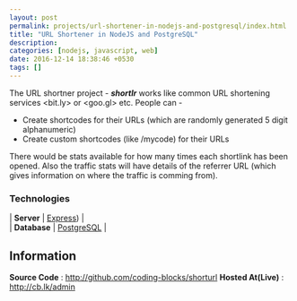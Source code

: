 ```yaml
---
layout: post
permalink: projects/url-shortener-in-nodejs-and-postgresql/index.html
title: "URL Shortener in NodeJS and PostgreSQL"
description: 
categories: [nodejs, javascript, web]
date: 2016-12-14 18:38:46 +0530
tags: []
---
```


The URL shortner project - _**shortlr**_ works like common URL shortening services
<bit.ly> or <goo.gl> etc. 
People can -  
 - Create shortcodes for their URLs (which are randomly generated 5 digit alphanumeric)
 - Create custom shortcodes (like /mycode) for their URLs
 
There would be stats available for how many times each shortlink has been
opened. Also the traffic stats will have details of the referrer URL 
(which gives information on where the traffic is comming from). 
 

### Technologies

| **Server** | [Express](http://expressjs.com)) |  
|  **Database**  | [PostgreSQL](http://postgresql.org)  |  

## Information

**Source Code** : <http://github.com/coding-blocks/shorturl>
**Hosted At(Live)** : <http://cb.lk/admin>
